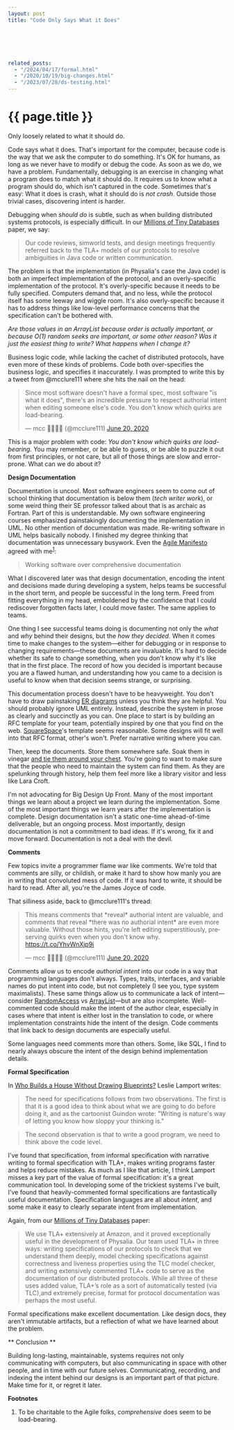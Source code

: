 ```yaml
---
layout: post
title: "Code Only Says What it Does"






related_posts:
  - "/2024/04/17/formal.html"
  - "/2020/10/19/big-changes.html"
  - "/2023/07/28/ds-testing.html"
---
```

{{ page.title }}
================

<p class="meta">Only loosely related to what it should do.</p>

Code says what it does. That's important for the computer, because code is the way that we ask the computer to do something. It's OK for humans, as long as we never have to modify or debug the code. As soon as we do, we have a problem. Fundamentally, debugging is an exercise in changing what a program does to match what it should do. It requires us to know what a program should do, which isn't captured in the code. Sometimes that's easy: What it does is crash, what it should do is *not crash*. Outside those trivial cases, discovering intent is harder.

Debugging when *should do* is subtle, such as when building distributed systems protocols, is especially difficult. In our [Millions of Tiny Databases](https://www.usenix.org/conference/nsdi20/presentation/brooker) paper, we say:

> Our code reviews, simworld tests, and design meetings frequently referred back to the TLA+ models of our protocols to resolve ambiguities in Java code or written communication.

The problem is that the implementation (in Physalia's case the Java code) is both an imperfect implementation of the protocol, and an overly-specific implementation of the protocol. It's overly-specific because it needs to be fully specified. Computers demand that, and no less, while the protocol itself has some leeway and wiggle room. It's also overly-specific because it has to address things like low-level performance concerns that the specification can't be bothered with.

*Are those values in an ArrayList because order is actually important, or because O(1) random seeks are important, or some other reason? Was it just the easiest thing to write? What happens when I change it?*

Business logic code, while lacking the cachet of distributed protocols, have even more of these kinds of problems. Code both over-specifies the business logic, and specifies it inaccurately. I was prompted to write this by a tweet from @mcclure111 where she hits the nail on the head:

<blockquote class="twitter-tweet" data-conversation="none" data-dnt="true"><p lang="en" dir="ltr">Since most software doesn&#39;t have a formal spec, most software &quot;is what it does&quot;, there&#39;s an incredible pressure to respect authorial intent when editing someone else&#39;s code. You don&#39;t know which quirks are load-bearing.</p>&mdash; mcc 🏳️‍⚧️🏳️‍🌈 (@mcclure111) <a href="https://twitter.com/mcclure111/status/1274422600236765186?ref_src=twsrc%5Etfw">June 20, 2020</a></blockquote> <script async src="https://platform.twitter.com/widgets.js" charset="utf-8"></script> 

This is a major problem with code: *You don't know which quirks are load-bearing.* You may remember, or be able to guess, or be able to puzzle it out from first principles, or not care, but all of those things are slow and error-prone. What can we do about it?

**Design Documentation**

Documentation is uncool. Most software engineers seem to come out of school thinking that documentation is below them (*tech writer work*), or some weird thing their SE professor talked about that is as archaic as Fortran. Part of this is understandable. My own software engineering courses emphasized painstakingly documenting the implementation in UML. No other mention of documentation was made. Re-writing software in UML helps basically nobody. I finished my degree thinking that documentation was unnecessary busywork. Even the [Agile Manifesto](https://agilemanifesto.org/) agreed with me<sup>[1](#foot1)</sup>:

> Working software over comprehensive documentation

What I discovered later was that design documentation, encoding the intent and decisions made during developing a system, helps teams be successful in the short term, and people be successful in the long term. Freed from fitting everything in my head, emboldened by the confidence that I could rediscover forgotten facts later, I could move faster. The same applies to teams.

One thing I see successful teams doing is documenting not only the *what* and *why* behind their designs, but the *how they decided*. When it comes time to make changes to the system—either for debugging or in response to changing requirements—these documents are invaluable. It's hard to decide whether its safe to change something, when you don't know why it's like that in the first place. The record of how you decided is important because you are a flawed human, and understanding how you came to a decision is useful to know when that decision seems strange, or surprising.

This documentation process doesn't have to be heavyweight. You don't have to draw painstaking [ER diagrams](https://en.wikipedia.org/wiki/Entity%E2%80%93relationship_model) unless you think they are helpful. You should probably ignore UML entirely. Instead, describe the system in prose as clearly and succinctly as you can. One place to start is by building an RFC template for your team, potentially inspired by one that you find on the web. [SquareSpace](https://static1.squarespace.com/static/56ab961ecbced617ccd2461e/t/5d792e5a4dac4074658ce64b/1568222810968/Squarespace+RFC+Template.pdf)'s template seems reasonable. Some designs will fit well into that RFC format, other's won't. Prefer narrative writing where you can.

Then, keep the documents. Store them somewhere safe. Soak them in vinegar [and tie them around your chest](https://www.almanac.com/content/home-remedies-cough-relief). You're going to want to make sure that the people who need to maintain the system can find them. As they are spelunking through history, help them feel more like a library visitor and less like Lara Croft.

I'm not advocating for Big Design Up Front. Many of the most important things we learn about a project we learn during the implementation. Some of the most important things we learn years after the implementation is complete. Design documentation isn't a static one-time ahead-of-time deliverable, but an ongoing process. Most importantly, design documentation is not a commitment to bad ideas. If it's wrong, fix it and move forward. Documentation is not a deal with the devil.

**Comments**

Few topics invite a programmer flame war like comments. We're told that comments are silly, or childish, or make it hard to show how manly you are in writing that convoluted mess of code. If it was hard to write, it should be hard to read. After all, you're the James Joyce of code.

That silliness aside, back to @mcclure111's thread:

<blockquote class="twitter-tweet" data-conversation="none" data-dnt="true"><p lang="en" dir="ltr">This means comments that *reveal* authorial intent are valuable, and comments that reveal *there was no authorial intent* are even more valuable. Without those hints, you&#39;re left editing superstitiously, preserving quirks even when you don&#39;t know why. <a href="https://t.co/YhvWnXjp9i">https://t.co/YhvWnXjp9i</a></p>&mdash; mcc 🏳️‍⚧️🏳️‍🌈 (@mcclure111) <a href="https://twitter.com/mcclure111/status/1274422825831596039?ref_src=twsrc%5Etfw">June 20, 2020</a></blockquote> <script async src="https://platform.twitter.com/widgets.js" charset="utf-8"></script> 

Comments allow us to encode *authorial intent* into our code in a way that programming languages don't always. Types, traits, interfaces, and variable names do put intent into code, but not completely (I see you, type system maximalists). These same things allow us to communicate a lack of intent—consider [RandomAccess](https://docs.oracle.com/javase/8/docs/api/java/util/RandomAccess.html) vs [ArrayList](https://docs.oracle.com/javase/8/docs/api/java/util/ArrayList.html)—but are also incomplete. Well-commented code should make the intent of the author clear, especially in cases where that intent is either lost in the translation to code, or where implementation constraints hide the intent of the design. Code comments that link back to design documents are especially useful.

Some languages need comments more than others. Some, like SQL, I find to nearly always obscure the intent of the design behind implementation details.

**Formal Specification**

In [Who Builds a House Without Drawing Blueprints?](https://cacm.acm.org/magazines/2015/4/184705-who-builds-a-house-without-drawing-blueprints/fulltext) Leslie Lamport writes:

> The need for specifications follows from two observations. The first is that it is a good idea to think about what we are going to do before doing it, and as the cartoonist Guindon wrote: "Writing is nature's way of letting you know how sloppy your thinking is."

> The second observation is that to write a good program, we need to think above the code level.

I've found that specification, from informal specification with narrative writing to formal specification with TLA+, makes writing programs faster and helps reduce mistakes. As much as I like that article, I think Lamport misses a key part of the value of formal specification: it's a great communication tool. In developing some of the trickiest systems I've built, I've found that heavily-commented formal specifications are fantastically useful documentation. Specification languages are all about *intent*, and some make it easy to clearly separate intent from implementation.

Again, from our [Millions of Tiny Databases](https://www.usenix.org/conference/nsdi20/presentation/brooker) paper:

> We use TLA+ extensively at Amazon, and it proved exceptionally useful in the development of Physalia.  Our team used TLA+ in three ways: writing specifications of our protocols to check that we understand them deeply, model checking specifications against correctness and liveness properties using the TLC model checker, and writing extensively commented TLA+ code to serve as the documentation of our distributed protocols. While all three of these uses added value, TLA+’s role as a sort of automatically tested (via TLC),and extremely precise, format for protocol documentation was perhaps the most useful.

Formal specifications make excellent documentation. Like design docs, they aren't immutable artifacts, but a reflection of what we have learned about the problem.

** Conclusion **

Building long-lasting, maintainable, systems requires not only communicating with computers, but also communicating in space with other people, and in time with our future selves. Communicating, recording, and indexing the intent behind our designs is an important part of that picture. Make time for it, or regret it later.

**Footnotes**

 1. <a name="foot1"></a> To be charitable to the Agile folks, *comprehensive* does seem to be load-bearing.